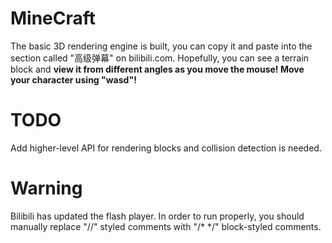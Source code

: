 # MineCraft
The basic 3D rendering engine is built, you can copy it and paste into the section called "高级弹幕" on bilibili.com.
Hopefully, you can see a terrain block and <b>view it from different angles as you move the mouse! 
Move your character using "wasd"!</b>

# TODO
Add higher-level API for rendering blocks and collision detection is needed.

# Warning
Bilibili has updated the flash player. In order to run properly, you should manually replace "//" styled comments with "/* */" block-styled comments.
